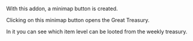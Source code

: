 With this addon, a minimap button is created.

Clicking on this minimap button opens the Great Treasury. 

In it you can see which item level can be looted from the weekly treasury.
